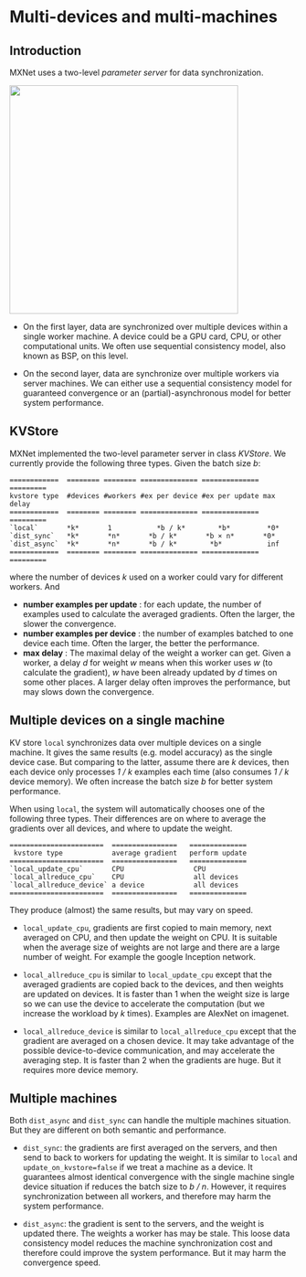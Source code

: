 # Multi-devices and multi-machines

## Introduction

MXNet uses a two-level *parameter server* for data synchronization.

<img src=https://raw.githubusercontent.com/dmlc/web-data/master/mxnet/multi-node/ps_arch.png width=400/>

- On the first layer, data are synchronized over multiple devices within a
  single worker machine. A device could be a GPU card, CPU, or other computational
  units. We often use sequential consistency model, also known as BSP, on this
  level.

- On the second layer, data are synchronize over multiple workers via server
  machines. We can either use a sequential consistency model for guaranteed
  convergence or an (partial)-asynchronous model for better system performance.

## KVStore

MXNet implemented the two-level parameter server in class *KVStore*. We
currently provide the following three types. Given the batch size *b*:

```eval_rst
============  ======== ======== ============== ============== =========
kvstore type  #devices #workers #ex per device #ex per update max delay
============  ======== ======== ============== ============== =========
`local`       *k*       1           *b / k*        *b*         *0*
`dist_sync`   *k*       *n*       *b / k*       *b × n*       *0*
`dist_async`  *k*       *n*       *b / k*        *b*           inf
============  ======== ======== ============== ============== =========
```

where the number of devices *k* used on a worker could vary for different
workers. And

- **number examples per update** : for each update, the number of examples used to
  calculate the averaged gradients. Often the larger, the slower the convergence.
- **number examples per device** : the number of examples batched to one device
  each time. Often the larger, the better the performance.
- **max delay** : The maximal delay of the weight a worker can get. Given a worker,
  a delay *d* for weight *w* means when this worker uses *w* (to calculate the
  gradient), *w* have been already updated by *d* times on some other places. A
  larger delay often improves the performance, but may slows down the
  convergence.

## Multiple devices on a single machine

KV store `local` synchronizes data over multiple devices on a single machine.
It gives the same results (e.g. model accuracy) as the single device case. But
comparing to the latter, assume there are *k* devices, then each device only
processes *1 / k* examples each time (also consumes *1 / k* device memory). We
often increase the batch size *b* for better system performance.

When using `local`, the system will automatically chooses one of the following
three types. Their differences are on where to average
the gradients over all devices, and where to update the weight.

```eval_rst
=======================  ================   ==============
 kvstore type            average gradient   perform update
=======================  ================   ==============
`local_update_cpu`       CPU                 CPU
`local_allreduce_cpu`    CPU                 all devices
`local_allreduce_device` a device            all devices
=======================  ================   ==============
```

They produce (almost) the same results, but may vary on speed.

- `local_update_cpu`, gradients are first copied to main memory, next averaged on CPU,
  and then update the weight on CPU. It is suitable when the average size of
  weights are not large and there are a large number of weight. For example the
  google Inception network.

- `local_allreduce_cpu` is similar to `local_update_cpu` except that the
  averaged gradients are copied back to the devices, and then weights are
  updated on devices. It is faster than 1 when the weight size is large so we
  can use the device to accelerate the computation (but we increase the workload
  by *k* times). Examples are AlexNet on imagenet.

- `local_allreduce_device` is similar to `local_allreduce_cpu` except that the
  gradient are averaged on a chosen device. It may take advantage of the
  possible device-to-device communication, and may accelerate the averaging
  step. It is faster than 2 when the gradients are huge. But it requires more
  device memory.

## Multiple machines

Both `dist_async` and `dist_sync` can handle the multiple machines
situation. But they are different on both semantic and performance.

- `dist_sync`: the gradients are first averaged on the servers, and then send to
  back to workers for updating the weight. It is similar to `local` and
  `update_on_kvstore=false` if we treat a machine as a device.  It guarantees
  almost identical convergence with the single machine single device situation
  if reduces the batch size to *b / n*. However, it requires synchronization
  between all workers, and therefore may harm the system performance.

- `dist_async`: the gradient is sent to the servers, and the weight is updated
  there. The weights a worker has may be stale. This loose data consistency
  model reduces the machine synchronization cost and therefore could improve the
  system performance. But it may harm the convergence speed.
